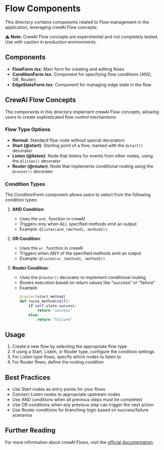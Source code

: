 # Flow Components

This directory contains components related to Flow management in the application, leveraging crewAI Flow concepts.

⚠️ **Note**: CrewAI Flow concepts are experimental and not completely tested. Use with caution in production environments.

## Components

- **FlowForm.tsx**: Main form for creating and editing flows
- **ConditionForm.tsx**: Component for specifying flow conditions (AND, OR, Router)
- **EdgeStateForm.tsx**: Component for managing edge state in the flow

## CrewAI Flow Concepts

The components in this directory implement crewAI Flow concepts, allowing users to create sophisticated flow control mechanisms:

### Flow Type Options

- **Normal**: Standard flow node without special decorators
- **Start (@start)**: Starting point of a flow, marked with the `@start()` decorator
- **Listen (@listen)**: Node that listens for events from other nodes, using the `@listen()` decorator
- **Router (@router)**: Node that implements conditional routing using the `@router()` decorator

### Condition Types

The ConditionForm component allows users to select from the following condition types:

1. **AND Condition**: 
   - Uses the `and_` function in crewAI
   - Triggers only when ALL specified methods emit an output
   - Example: `@listen(and_(method1, method2))`

2. **OR Condition**:
   - Uses the `or_` function in crewAI
   - Triggers when ANY of the specified methods emit an output
   - Example: `@listen(or_(method1, method2))`

3. **Router Condition**:
   - Uses the `@router()` decorator to implement conditional routing
   - Routes execution based on return values like "success" or "failure"
   - Example:
     ```python
     @router(start_method)
     def route_method(self):
         if self.state.success:
             return "success"
         else:
             return "failure"
     ```

## Usage

1. Create a new flow by selecting the appropriate flow type
2. If using a Start, Listen, or Router type, configure the condition settings
3. For Listen type flows, specify which nodes to listen to
4. For Router flows, define the routing condition

## Best Practices

- Use Start nodes as entry points for your flows
- Connect Listen nodes to appropriate upstream nodes
- Use AND conditions when all previous steps must be completed
- Use OR conditions when any previous step can trigger the next action
- Use Router conditions for branching logic based on success/failure scenarios

## Further Reading

For more information about crewAI Flows, visit the [official documentation](https://docs.crewai.com/concepts/flows). 
